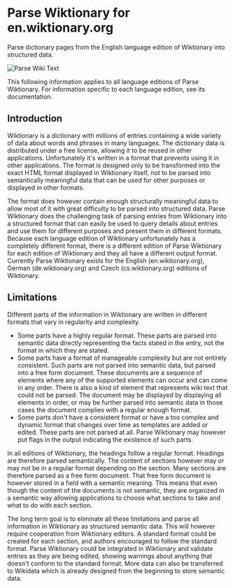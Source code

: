 <!--
Copyright 2018 Fredrik Portström <https://portstrom.com>
This is free software distributed under the terms specified in
the file LICENSE at the top-level directory of this distribution.
-->

# Parse Wiktionary for en.wiktionary.org

Parse dictionary pages from the English language edition of Wiktionary into structured data.

![Parse Wiki Text](https://portstrom.com/parse_wiki_text.svg)

This following information applies to all language editions of Parse Wiktionary. For information specific to each language edition, see its documentation.

## Introduction

Wiktionary is a dictionary with millions of entries containing a wide variety of data about words and phrases in many languages. The dictionary data is distributed under a free license, allowing it to be reused in other applications. Unfortunately it's written in a format that prevents using it in other applications. The format is designed only to be transformed into the exact HTML format displayed in Wiktionary itself, not to be parsed into semantically meaningful data that can be used for other purposes or displayed in other formats.

The format does however contain enough structurally meaningful data to allow most of it with great difficulty to be parsed into structured data. Parse Wiktionary does the challenging task of parsing entries from Wiktionary into a structured format that can easily be used to query details about entries and use them for different purposes and present them in different formats. Because each language edition of Wiktionary unfortunately has a completely different format, there is a different edition of Parse Wiktionary for each edition of Wiktionary and they all have a different output format. Currently Parse Wiktionary exists for the English (en.wiktionary.org), German (de.wiktionary.org) and Czech (cs.wiktionary.org) editions of Wiktionary.

## Limitations

Different parts of the information in Wiktionary are written in different formats that vary in regularity and complexity.

- Some parts have a highly regular format. These parts are parsed into semantic data directly representing the facts stated in the entry, not the format in which they are stated.
- Some parts have a format of manageable complexity but are not entirely consistent. Such parts are not parsed into semantic data, but parsed into a free form document. These documents are a sequence of elements where any of the supported elements can occur and can come in any order. There is also a kind of element that represents wiki text that could not be parsed. The document may be displayed by displaying all elements in order, or may be further parsed into semantic data in those cases the document complies with a regular enough format.
- Some parts don't have a consistent format or have a too complex and dynamic format that changes over time as templates are added or edited. These parts are not parsed at all. Parse Wiktionary may however put flags in the output indicating the existence of such parts.

In all editions of Wiktionary, the headings follow a regular format. Headings are therefore parsed semantically. The content of sections however may or may not be in a regular format depending on the section. Many sections are therefore parsed as a free form document. That free form document is however stored in a field with a semantic meaning. This means that even though the content of the documents is not semantic, they are organized in a semantic way allowing applications to choose what sections to take and what to do with each section.

The long term goal is to eliminate all these limitations and parse all information in Wiktionary as structured semantic data. This will however require cooperation from Wiktionary editors. A standard format could be created for each section, and authors encouraged to follow the standard format. Parse Wiktionary could be integrated in Wiktionary and validate entries as they are being edited, showing warnings about anything that doesn't conform to the standard format. More data can also be transferred to Wikidata which is already designed from the beginning to store semantic data.
